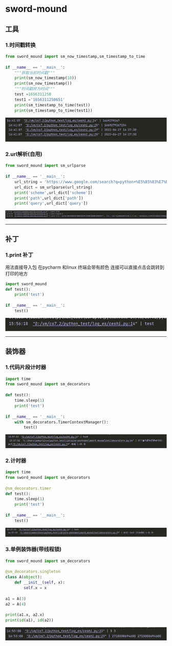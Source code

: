 # sword-mound

## 工具
### 1.时间戳转换
```python
from sword_mound import sm_now_timestamp,sm_timestamp_to_time

if __name__ == '__main__':
    """获取当前时间戳"""
    print(sm_now_timestamp(10))
    print(sm_now_timestamp())
    """时间戳转为时间"""
    test =1656311250
    test1 ='1656311250651'
    print(sm_timestamp_to_time(test))
    print(sm_timestamp_to_time(test1))
```
![img_3.png](img_3.png)

### 2.url解析(自用)
```python
from sword_mound import sm_urlparse

if __name__ == '__main__':
    url_string = 'https://www.google.com/search?q=python+%E5%85%83%E7%BB%84%E6%9C%89%E5%BA%8F%E5%90%97&ei=usd-Y6jyHMmKhwON7Z6IDQ&ved=0ahUKEwiot_SY1MX7AhVJxWEKHY22B9EQ4dUDCA8&uact=5&oq=python+%E5%85%83%E7%BB%84%E6%9C%89%E5%BA%8F%E5%90%97&gs_lcp=Cgxnd3Mtd2l6LXNlcnAQAzIECAAQHjoKCAAQRxDWBBCwAzoFCAAQogQ6BwgAEB4QogQ6CAghEMMEEKABSgQIQRgASgQIRhgAUKEIWJcoYLspaAZwAXgAgAFLiAHcBZIBAjExmAEAoAEByAEHwAEB&sclient=gws-wiz-serp'
    url_dict = sm_urlparse(url_string)
    print('scheme',url_dict['scheme'])
    print('path',url_dict['path'])
    print('query',url_dict['query'])
```
![img_4.png](img_4.png)

---

## 补丁
### 1.print 补丁
用法直接导入包 在pycharm 和linux 终端会带有颜色 连接可以直接点击会跳转到打印的地方
```python
import sword_mound
def test():
    print('test')

if __name__ == '__main__':
    test()
```
![img.png](img.png)

---

## 装饰器
### 1.代码片段计时器

```python
import time
from sword_mound import sm_decorators

def test():
    time.sleep(1)
    print('test')

if __name__ == '__main__':
    with sm_decorators.TimerContextManager():
        test()
```
![img_1.png](img_1.png)
### 2.计时器
```python
import time
from sword_mound import sm_decorators

@sm_decorators.timer
def test():
    time.sleep(1)
    print('test')

if __name__ == '__main__':
    test()
```
![img_2.png](img_2.png)

### 3.单例装饰器(带线程锁)
```python
from sword_mound import sm_decorators

@sm_decorators.singleton
class A(object):
    def __init__(self, x):
        self.x = x

a1 = A(3)
a2 = A(4)

print(a1.x, a2.x)
print(id(a1), id(a2))
```
![img_5.png](img_5.png)